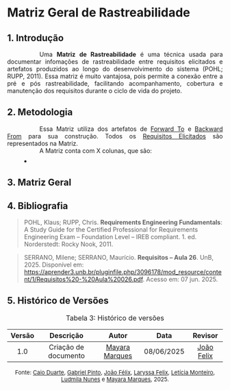 # Matriz Geral de Rastreabilidade

## 1. Introdução

<div style="text-align: justify; text-indent: 2cm;">
Uma <b>Matriz de Rastreabilidade</b> é uma técnica usada para documentar infomações de rastreabilidade entre requisitos elicitados e artefatos produzidos ao longo do desenvolvimento do sistema (POHL; RUPP, 2011). Essa matriz é muito vantajosa, pois permite a conexão entre a pré e pós rastreabilidade, facilitando acompanhamento, cobertura e manutenção dos requisitos durante o ciclo de vida do projeto. 
</div>

## 2. Metodologia 

<div style="text-align: justify; text-indent: 2cm;">
Essa Matriz utiliza dos artefatos de <a href="">Forward To</a> e <a href="">Backward From</a> para sua construção. Todos os <a href="https://requisitos-de-software.github.io/2025.1-IBGE/elicitacao/Requisitos/">Requisitos Elicitados</a> são representados na Matriz. 
</div>

<div style="text-align: justify; text-indent: 2cm;">
A Matriz conta com X colunas, que são:
</div>
<ul style="text-align: justify; padding-left: 4em; margin-top: 0.5em;">
<li>
</ul>


## 3. Matriz Geral

## 4. Bibliografia

> POHL, Klaus; RUPP, Chris. **Requirements Engineering Fundamentals**: A Study Guide for the Certified Professional for Requirements Engineering Exam – Foundation Level – IREB compliant. 1. ed. Norderstedt: Rocky Nook, 2011.

> SERRANO, Milene; SERRANO, Maurício. **Requisitos – Aula 26**. UnB, 2025. Disponível em: <https://aprender3.unb.br/pluginfile.php/3096178/mod_resource/content/1/Requisitos%20-%20Aula%20026.pdf>. Acesso em: 07 jun. 2025.

## 5. Histórico de Versões 

<font size="3"><p style="text-align: center">Tabela 3: Histórico de versões</p></font>

| Versão |              Descrição              |                      Autor                       |    Data    | Revisor                         |
| :----: | :---------------------------------: | :----------------------------------------------: | :--------: | :-----------------------------------------------------: |
|  1.0   | Criação de documento |[Mayara Marques](https://github.com/maymarquee) | 08/06/2025 |     [João Felix](https://github.com/joaofmoreiraa)     |


<font size="2"><p style="text-align: center">Fonte: [Caio Duarte](https://github.com/caioduart3), [Gabriel Pinto](https://github.com/GabrielSPinto), [João Félix](https://github.com/joaofmoreiraa), [Laryssa Felix](https://github.com/felixlaryssa), [Letícia Monteiro](https://github.com/LeticiaMonteiroo), [Ludmila Nunes](https://github.com/ludmilaaysha) e [Mayara Marques](https://github.com/maymarquee), 2025.</p></font>